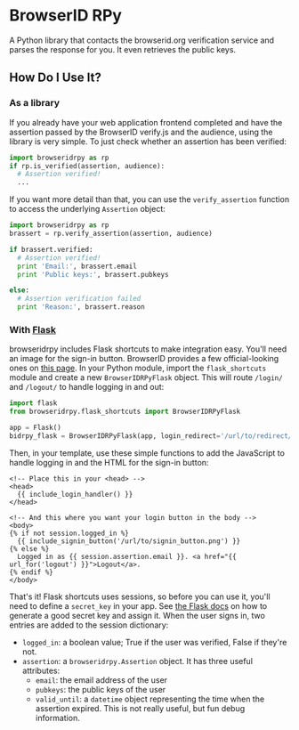 BrowserID RPy
=============

A Python library that contacts the browserid.org verification service and parses the response for you. It even retrieves the public keys.


How Do I Use It?
-----------------

### As a library

If you already have your web application frontend completed and have the assertion passed by the BrowserID verify.js and the audience, using the library is very simple. To just check whether an assertion has been verified:

```python
import browseridrpy as rp
if rp.is_verified(assertion, audience):
  # Assertion verified!
  ...
```

If you want more detail than that, you can use the `verify_assertion` function to access the underlying `Assertion` object:

```python
import browseridrpy as rp
brassert = rp.verify_assertion(assertion, audience)

if brassert.verified:
  # Assertion verified!
  print 'Email:', brassert.email
  print 'Public keys:', brassert.pubkeys

else:
  # Assertion verification failed
  print 'Reason:', brassert.reason
```

### With [Flask](http://flask.pocoo.org/)

browseridrpy includes Flask shortcuts to make integration easy. You'll need an image for the sign-in button. BrowserID provides a few official-looking ones on [this page](https://browserid.org/developers). In your Python module, import the `flask_shortcuts` module and create a new `BrowserIDRPyFlask` object. This will route `/login/` and `/logout/` to handle logging in and out:

```python
import flask
from browseridrpy.flask_shortcuts import BrowserIDRPyFlask

app = Flask()
bidrpy_flask = BrowserIDRPyFlask(app, login_redirect='/url/to/redirect/after/login', logout_redirect='/url/to/redirect/after/logout')
```

Then, in your template, use these simple functions to add the JavaScript to handle logging in and the HTML for the sign-in button:

```django
<!-- Place this in your <head> -->
<head>
  {{ include_login_handler() }}
</head>

<!-- And this where you want your login button in the body -->
<body>
{% if not session.logged_in %}
  {{ include_signin_button('/url/to/signin_button.png') }}
{% else %}
  Logged in as {{ session.assertion.email }}. <a href="{{ url_for('logout') }}">Logout</a>.
{% endif %}
</body>
```

That's it! Flask shortcuts uses sessions, so before you can use it, you'll need to define a `secret_key` in your app. See [the Flask docs](http://flask.pocoo.org/docs/quickstart/#sessions) on how to generate a good secret key and assign it. When the user signs in, two entries are added to the session dictionary:

* `logged_in`: a boolean value; True if the user was verified, False if they're not.
* `assertion`: a `browseridrpy.Assertion` object. It has three useful attributes:
  * `email`: the email address of the user
  * `pubkeys`: the public keys of the user
  * `valid_until`: a `datetime` object representing the time when the assertion expired. This is not really useful, but fun debug information.